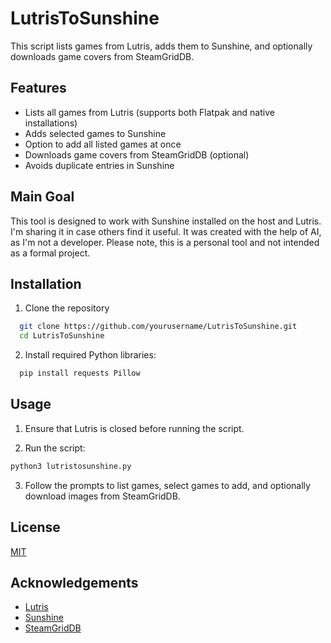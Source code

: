 
# LutrisToSunshine

This script lists games from Lutris, adds them to Sunshine, and optionally downloads game covers from SteamGridDB.



## Features

- Lists all games from Lutris (supports both Flatpak and native installations)
- Adds selected games to Sunshine
- Option to add all listed games at once
- Downloads game covers from SteamGridDB (optional)
- Avoids duplicate entries in Sunshine

## Main Goal
This tool is designed to work with Sunshine installed on the host and Lutris. I'm sharing it in case others find it useful. It was created with the help of AI, as I'm not a developer. Please note, this is a personal tool and not intended as a formal project.

## Installation

1. Clone the repository

```bash
  git clone https://github.com/yourusername/LutrisToSunshine.git
  cd LutrisToSunshine
```
2. Install required Python libraries:

```bash
  pip install requests Pillow
```
## Usage

1. Ensure that Lutris is closed before running the script.

2. Run the script:

```sh
python3 lutristosunshine.py
```

3. Follow the prompts to list games, select games to add, and optionally download images from SteamGridDB.
## License

[MIT](https://choosealicense.com/licenses/mit/)


## Acknowledgements

 - [Lutris](https://lutris.net/)
 - [Sunshine](https://app.lizardbyte.dev/Sunshine/)
 - [SteamGridDB](https://www.steamgriddb.com/)

